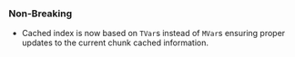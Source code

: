 ### Non-Breaking

- Cached index is now based on `TVar`s instead of `MVar`s ensuring proper updates
  to the current chunk cached information.
